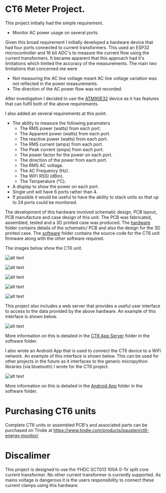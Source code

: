 # CT6 Meter Project.
This project initially had the simple requirement.

- Monitor AC power usage on several ports.

Given this broad requirement I initially developed a hardware device that had
four ports connected to current transformers. This used an ESP32 microcontroller
and 16 bit ADC's to measure the current flow using the current transformers.
It became apparent that this approach had it's limitations which limited the
accuracy of the measurements. The main two limitations that concerned me were

- Not measuring the AC line voltage meant AC line voltage variation was not
  reflected in the power measurements.
- The direction of the AC power flow was not recorded.

After investigation I decided to use the [ATM90E32](https://www.microchip.com/en-us/product/ATM90E32AS) device as it has features that can fulfil both of the above requirements.

I also added an several requirements at this point.

- The ability to measure the following parameters
    - The RMS power (watts) from each port.
    - The Apparent power (watts) from each port.
    - The reactive power (watts) from each port.
    - The RMS current (amps) from each port.
    - The Peak current (amps) from each port.
    - The power factor for the power on each port.
    - The direction of the power from each port.
    - The RMS AC voltage.
    - The AC Frequency (Hz).
    - The WiFi RSSI (dBm).
    - The Temperature (°C).
- A display to show the power on each port.
- Single unit will have 6 ports rather than 4.
- If possible it would be useful to have the ability to stack units so that up to 24 ports could be monitored.

The development of this hardware involved schematic design, PCB layout, PCB manufacture and case design of this unit. The PCB was fabricated, assembled, tested and a 3D printed case was produced. The [hardware](hardware) folder contains details of the schematic/ PCB and  also the design for the 3D printed case. The [software](software) folder contains the source code for the CT6 unit firmware along with the other software required.

The images below show the CT6 unit.

![alt text](images/ct6.jpg "CT6 Unit")

![alt text](images/all_parts.jpg "CT6 Parts")

![alt text](images/pcb_with_display_on.jpg "CT6 PCB With Display Power On")

![alt text](images/pcb_with_display.jpg "CT6 PCB With Display Power Off")

![alt text](images/pcb.jpg "CT6 PCB")

This project also includes a web server that provides a useful user interface to access to the data provided by the above hardware. An example of this interface is shown below.

![alt text](software/ct6_app_server/images/ct6_dash.png "ct6_dash")

More information on this is detailed in the [CT6 App Server](software/ct6_app_server) folder in the software folder.

I also wrote an Android App that is used to connect the CT6 device to a WiFi network. An example of this interface is shown below. This can be used for other projects in the future as it interfaces to the generic micropython libraries (via bluetooth) I wrote for the CT6 project.

![alt text](software/Android_App/images/1.jpg "ct6_dash")

More information on this is detailed in the [Android App](software/Android_App/README.md) folder in the software folder.

# Purchasing CT6 units
Complete CT6 units or assembled PCB's and associated parts can be purchased on Tindie at https://www.tindie.com/products/pausten/ct6-energy-monitor/

# Discalimer
This project is designed to use the YHDC SCT013 100A 0-1V split core current transformer. No other current transformer is currently supported. As mains voltage is dangerous it is the users responsibility to connect these current clamps using this hardware.
